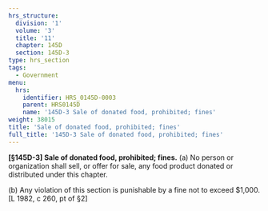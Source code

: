 ```yaml
---
hrs_structure:
  division: '1'
  volume: '3'
  title: '11'
  chapter: 145D
  section: 145D-3
type: hrs_section
tags:
  - Government
menu:
  hrs:
    identifier: HRS_0145D-0003
    parent: HRS0145D
    name: '145D-3 Sale of donated food, prohibited; fines'
weight: 38015
title: 'Sale of donated food, prohibited; fines'
full_title: '145D-3 Sale of donated food, prohibited; fines'
---
```

**[§145D-3] Sale of donated food, prohibited; fines.** (a) No person or organization shall sell, or offer for sale, any food product donated or distributed under this chapter.

(b) Any violation of this section is punishable by a fine not to exceed $1,000\. [L 1982, c 260, pt of §2]
